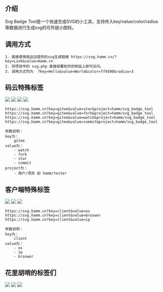 
<h2>介绍</h2>
Svg Badge Tool是一个快速生成SVG的小工具，支持传入key/value/color/radius等数据进行生成svg的可外链小图标。


<h2>调用方式</h2>

```
1. 直接使用我这边提供的svg生成链接 https://svg.hamm.cn/?key=Link&value=Hamm.cn
2. 将项目中的 svg.php 直接部署到你的网站上即可访问。
3. 调用方式均为  ?key=Hello&value=World&color=ff4500&radius=3
```

## 码云特殊标签
<img src="https://svg.hamm.cn?key=gitee&value=star&project=hamm/svg_badge_tool">
<img src="https://svg.hamm.cn?key=gitee&value=fork&project=hamm/svg_badge_tool">
<img src="https://svg.hamm.cn?key=gitee&value=watch&project=hamm/svg_badge_tool">
<img src="https://svg.hamm.cn?key=gitee&value=commit&project=hamm/svg_badge_tool">

```
https://svg.hamm.cn?key=gitee&value=star&project=hamm/svg_badge_tool
https://svg.hamm.cn?key=gitee&value=fork&project=hamm/svg_badge_tool
https://svg.hamm.cn?key=gitee&value=watch&project=hamm/svg_badge_tool
https://svg.hamm.cn?key=gitee&value=commit&project=hamm/svg_badge_tool

参数说明：
key为：
    gitee
value为：
    - watch
    - fork
    - star
    - commit
project为：
    - 用户/项目 如 hamm/tester
```


## 客户端特殊标签
<img src="https://svg.hamm.cn?key=client&value=os">
<img src="https://svg.hamm.cn?key=client&value=broswer">
<img src="https://svg.hamm.cn?key=client&value=ip">

```
https://svg.hamm.cn?key=client&value=os
https://svg.hamm.cn?key=client&value=broswer
https://svg.hamm.cn?key=client&value=ip

参数说明：
key为：
    client
value为：
    - os
    - ip
    - broswer
```

## 花里胡哨的标签们

<img src="https://svg.hamm.cn/?key=芬&value=必得&color=ff4500&radius=3"/></h5>
<img src="https://svg.hamm.cn?key=码云&value=Gitee.com">
<img src="https://svg.hamm.cn?key=博客&value=Hamm.cn">
